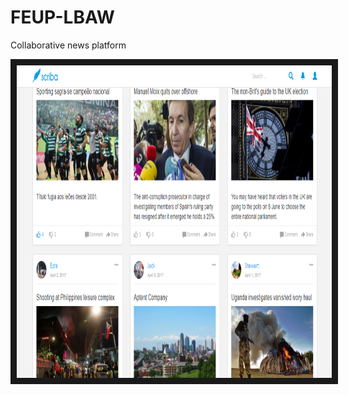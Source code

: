 # FEUP-LBAW
Collaborative news platform

<a href="https://www.youtube.com/watch?v=JTjYbTTli7Q" target="_blank"><img src="https://github.com/MaggGomes/FEUP-LBAW/blob/master/res/preview.png" alt="Scriba" width="960" height="500" border="10" /></a>
